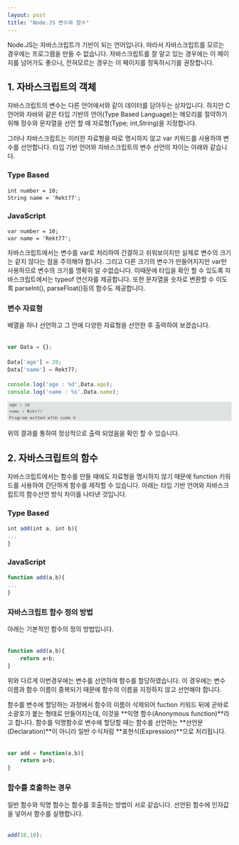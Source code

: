 ```yaml
---
layout: post
title: "Node.JS 변수와 함수"
---
```


Node.JS는 자바스크립트가 기반이 되는 언어입니다. 따라서 자바스크립트를 모르는 경우에는 프로그램을 만들 수 없습니다. 자바스크립트를 잘 알고 있는 경우에는 이 페이지를 넘어가도 좋으나, 전혀모르는 경우는 이 페이지를 정독하시기를 권장합니다.



## 1. 자바스크립트의 객체

자바스크립트의 변수는 다른 언어에서와 같이 데이터를 담아두는 상자입니다. 하지만 C언어와 자바와 같은 타입 기반의 언어(Type Based Language)는 메모리를 절약하기 위해 정수와 문자열을 선언 할 때 자료형(Type; int,String)을 지정합니다.

그러나 자바스크립트는 이러한 자료형을 따로 명시하지 않고 var 키워드를 사용하여 변수를 선언합니다. 타입 기반 언어와  자바스크립트의 변수 선언의 차이는 아래와 같습니다.


### Type Based
```
int number = 10;
String name = 'Rekt77';
```

### JavaScript
```
var number = 10;
var name = 'Rekt77';
```

자바스크립트에서는 변수를 var로 처리하여 간결하고 쉬워보이지만 실제로 변수의 크기는 같지 않다는 점을 주의해야 합니다. 그리고 다른 크기의 변수가 만들어지지만 var만 사용하므로 변수의 크기를 명확히 알 수없습니다. 이때문에 타입을 확인 할 수 있도록 자바스크립트에서는 typeof 연산자를 제공합니다. 또한 문자열을 숫자로 변환할 수 이도록 parseInt(), parseFloat()등의 함수도 제공합니다.


### 변수 자료형

배열을 하나 선언하고 그 안에 다양한 자료형을 선언한 후 출력하여 보겠습니다.
```javascript

var Data = {};

Data['age'] = 20;
Data['name'] = Rekt77;

console.log('age : %d',Data.age);
console.log('name : %s',Data.name);
```

![](https://raw.githubusercontent.com/Rekt77/Rekt77.github.io/master/images/2018-01-10-Node.JS_object_function/data_log.png)

위의 결과를 통하여 정상적으로 출력 되었음을 확인 할 수 있습니다.


## 2. 자바스크립트의 함수

자바스크립트에서는 함수를 만들 때에도 자료형을 명시하지 않기 때문에 function 키워드를 사용하여 간단하게 함수를 제작할 수 있습니다. 아래는 타입 기반 언어와 자바스크립트의 함수선언 방식 차이를 나타낸 것입니다. 

### Type Based

```javascript
int add(int a, int b){
...
}
```

### JavaScript

```javascript
function add(a,b){
...
}
```

### 자바스크립트 함수 정의 방법

아래는 기본적인 함수의 정의 방법입니다.

```javascript

function add(a,b){
    return a+b;
}

```

위와 다르게 이번경우에는 변수를 선언하여 함수를 할당하였습니다. 이 경우에는 변수 이름과 함수 이름이 중복되기 때문에 함수의 이름을 지정하지 않고 선언해야 합니다.

함수를 변수에 할당하는 과정에서 함수의 이름이 삭제되어 fuction 키워드 뒤에 곧바로 소괄호가 붙는 형태로 만들어지는데, 이것을 **익명 함수(Anonymous function)**라고 합니다. 함수를 익명함수로 변수에 할당할 때는 함수를 선언하는 **선언문 (Declaration)**이 아니라 일반 수식처럼 **표현식(Expression)**으로 처리됩니다.

```javascript

var add = function(a,b){
    return a+b;
}

```

### 함수를 호출하는 경우

일반 함수와 익명 함수는 함수를 호출하는 방법이 서로 같습니다. 선언된 함수에 인자값을 넣어서 함수를 실행합니다.

```javascript

add(10,10);

```
